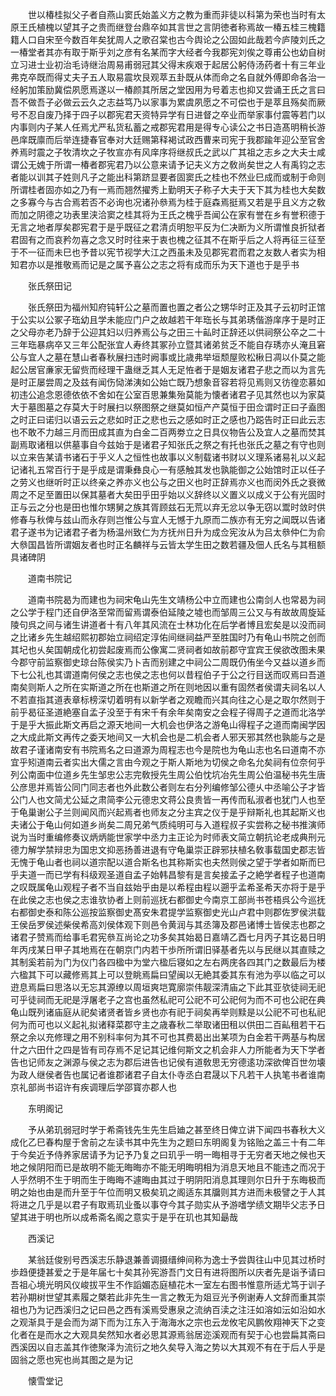 <!-- { "loadSidebar": true } -->
　　世以椿桂拟父子者自燕山窦氏始盖义方之教为重而非徒以科第为荣也当时有太原王氏植槐以望其子之贵而继登台鼎卒如其言世之言阴徳者称焉故一椿五桂三槐籍籍人口自宋至今数百年矣犹周人之歌召棠也古今舆论之公固如此哉若今庐陵刘氏之一椿堂者其亦有取于斯乎刘之彦有名某而字大经者今我郡宪刘俟之尊甫公也幼自树立习进士业初治毛诗继治周易甫弱冠其父得末疾艰于起居公躬侍汤药者十有三年业弗克卒既而得丈夫子五人取易震坎艮观萃五卦既从体而命之名自就外傅即命各治一经躬加策励冀偿夙愿焉遂以一椿颜其所居之堂因用为号着志也抑又尝诵王氏之言曰吾不做吾子必做云云久之志益笃乃以家事为累虞夙愿之不可偿也于是萃且殇矣而厥号不忍自废乃择于四子以郡宪君天资特异学有日进督之卒业而举家事付震等若门以内事则内子某人任焉尤严私货私蓄之戒郡宪君用是得专心读公之书日造髙明稍长游邑庠既廪而后举连捷春官奉对大廷赐第释褐试政西曹来司宪于我郡踰年迎公至官舍养焉时震之子牧清坎之子牧宣亦有风庠序将继叔氏之武以广其祖之志乡之大夫士咸谓公无媿于所谓一椿者郡宪君乃以公意来请予记夫义方之敎尚矣世之人有禹钧之志者能以训其子姓则凡子之能出科第跻显要者固窦氏之桂也不然业巳成而或制于命则所谓桂者固亦如之乃有一焉而翘然擢秀上勤明天子称子大夫于天下其为桂也大矣数之多寡今与古合焉若否不必询也况诸孙叅焉为桂于庭森焉挺焉又若是乎且义方之敎而加之阴德之功表里浃洽窦之桂其将为王氏之槐乎吾闻公在家有誉在乡有誉积德于无言之地者厚矣郡宪君于是乎既征之君清贞明恕平反为仁决断为义所谓惟良折狱者君固有之而哀矜勿喜之念又时时往来于衷也槐之征其不在斯乎后之人将再征三征至于不一征而未巳也予昔以宪节视学大江之西虽未及见郡宪君而君之友数人者实为相知君亦以是推敬焉而记是之属予喜公之志之将有成而乐为天下道也于是乎书

　　张氏祭田记

　　张氏祭田为福州知府钝轩公之墓而置也置之者公之甥华时正及其子云初时正馆于公实以公冢子珤幼且学未能应门户之故越若干年珤长与其弟琇偕游庠序于是时正之父母亦老乃辞于公迎其妇以归养焉公与之田三十畆时正辞还以供祠祭公卒之二十三年珤暴病卒又三年公配张宜人寿终其冢孙立暨其诸弟贫乏不能自存琇亦乆淹且窘公与宜人之墓在慧山者春秋展扫违时阙事或比歳弗举垣颓屋败松楸日凋以仆莫之能起公居官亷家无留赀而经理干蛊继乏其人无足恠者于是姻友诸君子悲之而以为言先是时正屡尝周之及兹有闻伤恸涕洟如公始亡既乃想象音容若将见焉则又彷徨恋慕如初违公追念恩德依依不舍如在公室百思兼集殆莫能为懐者诸君子见其然也以为家莫大于墓图墓之存莫大于时展扫以祭图祭之继莫如恒产产莫恒于田佥谓时正曰子盍图之时正曰诺归以语云云之悲如时正之悲也云之感如时正之感也乃跽告时正曰此云志也不敢不力越三月而田成其直为白金二百两劵立之日具仪物告公及宜人之墓而焚其副焉取诸租以供墓事自今兹始于是诸君子知张氏之祭之有托也张氏之墓之有守也则以立来告某请书诸石于乎义人之恒性也故事以义制载诸书财以义理系诸易礼以义起记诸礼五常百行于是乎成是谓秉彝良心一有感触其发也孰能御之公始馆时正以任子之劳义也继听时正以终亲之养亦义也公与之田义也时正辞焉亦义也而闵外氏之衰微周之不足至置田以保其墓者大矣田乎田乎始以义辞终以义置义以成义于公有光固时正与云之分也是田也惟尔甥舅之族其胥顾兹石无荒以弃无忿以争无窃以鬻时敛时供修春与秋俾与兹山而永存则岂惟公与宜人无憾于九原而二族亦有无穷之闻既以告诸君子遂书为记诸君子者为杨温州致仁为方抚州日升为成佥宪汝从为吕太叅仲仁为俞大叅国昌皆所谓姻友者也时正名麟祥与云皆太学生田之数若疆及佃人氏名与其租额具诸碑阴

　　道南书院记

　　道南书院曷为而建也为祠宋龟山先生文靖杨公中立而建也公南剑人也常曷为祠之公学于程门还自伊洛至常而留焉谓泰伯延陵之墟也而邹周三公又与有故故周旋延陵句呉之间与诸生讲道者十有八年其风流在士林功化在后学者博且宏矣是以没而祠之比诸乡先生越绍熙初郡始立祠绍定淳佑间继祠益严至胜国时乃有龟山书院之创而其圮也乆矣国朝成化初尝起废焉而公像寓二贤祠者如故前郡守宜宾王侯欲改图未果今郡守前监察御史琼台陈侯实乃卜吉而别建之中祠公二周既仍侑坐今又益以道乡而下七公礼也其谓道南何侯之志也侯之志也何以昔程伯子于公之行目送而叹焉曰吾道南矣则斯人之所在实斯道之所在也斯道之所在则地因以重有固然者侯谓夫祠名以人不若直指其道表章标榜深切着明有以新学者之观瞻而兴其向往之心是之取尔然则于前乎曷征圣道絶塞自孟子没至于有宋千有余年矣南安之会程子得周子之道而北洛学于是乎大振此斯文再启之源天地间一大机会也伊洛之游龟山得程子之道而南闽学因之大成此斯文再传之委天地间又一大机会也是二机会者人邪天邪其然也孰能与之是故君子谨诸南安有书院焉名之曰道源为周程志也今是院也为龟山志也名曰道南不亦宜乎矧道南云者实出大儒之言由今观之于斯人斯地为切侯之命名允矣祠有位奈何乎列公南面中位道乡先生邹忠公志完敎授先生周公伯忱坑冶先生周公伯温秘书先生唐公彦思并焉皆公同门同志者也外此数公者则左右分列编修邹公德乆中丞喻公子才皆公门人也文简尤公延之肃简李公元德忠文蒋公良贵皆一再传而私淑者也犹门人也至于龟巢谢公子兰则闻风而兴起焉者也师友之分主宾之仪于是乎辩斯礼也其起斯义也夫诸公于龟山何如道乡尚矣二周兄弟气质纯明可与入道程叔子实尝称之秘书推演师说为当时重编修奏议炳炳能世家学中丞力主正论为时师表文简立朝抗论老成典刑元德力解学禁辩忠为国忠文抑恶扬善进退有守龟巢崇正辟邪扶植名敎事载国史郡志皆无愧于龟山者也祠以道宗配以道合斯名也其称斯实也夫然则侯之望于学者如斯而巳乎夫道一而已学有科级观圣道自孟子始韩昌黎有是言矣接孟子之絶学者程子也道南之叹既属龟山观程子者不当自兹始乎由是以希程由程以遡乎孟希圣希天亦将于是乎在此侯之志也侯之志谁欤协者上则前巡抚右都御史今南京工部尚书苍梧呉公今巡抚右都御史泰和陈公巡按监察御史髙安朱君提学监察御史光山卢君中则郡佐罗侯洪载王侯岳罗侯述柴侯希高刘侯体观下则邑令黄润与其丞簿及郡邑诸博士皆侯志也郡之诸君子赞焉而给事毛君宪叅互尚论之功多矣其始曷日嘉靖乙酉七月丙子其讫曷日明年丙戌某日甲子其地焉在在朝京门内若干歩所所谓旧驿基者先以与民继以其直赎之其制奚若前为门为仪门各四楹中为堂六楹后寝如之左右两庑各四其门之数最后为楼六楹其下可以藏修焉其上可以登眺焉扁曰望闽以无絶其委其东有池为亭以临之可以逰息焉扁曰思洛以无忘其源缭以周垣爽垲寛廓崇伟靓深清庙之下此其亚欤徒祠无祀可乎徒祠而无祀是浮屠老子之宫也虽然私祀可公祀不可公祀何为而不可也公祀在典龟山既列诸庙庭从祀矣诸贤者皆乡贤也亦有祀于祠矣再举则黩是以公祀不可也私祀何为而可也以义起礼拟诸释菜郡守主之歳春秋二举取诸田租以供田二百畆租若干石祭之余以充修理之用不别科率何为其不可也其费曷出出某项为白金若干两基与构居什之六田什之四是皆有司存焉不足记其记维何斯文之机会非人力所能者为天下学者告也记师友之渊源与侯之志为郡后进告也记侯有道敎思无穷德逺功深欲俾百世勿壊为政人继侯者告也属记者谁郡诸君子自太仆寺丞白君晟以下凡若干人执笔书者谁南京礼部尚书诏许有疾调理后学邵寳亦郡人也

　　东明阁记

　　予从弟玑弱冠时学于希斋钱先生先生启廸之甚至终日俾立讲下闻四书春秋大义成化乙巳春构屋于舍前之左读书其中先生为之题曰东明阁复为铭贻之盖三十有二年于今矣近予侍养家居请予为记予乃复之曰玑乎一明一晦相寻于无穷者天地之候也天地之候阴阳而已是故明不能无晦晦亦不能无明晦明相为消息天地且不能违之而况于人乎然明不生于明而生于晦晦不遽晦由其过于明阴阳消息其理则尔日升于东晦极而明之始也由是而升至于午位而明又极矣玑之阁适东其牖则其方进而未极譬之于人其将进之几乎是以君子有取焉玑业蚤以事夺今其子勋实从予游嗜学绩文期毕父志予日望其进于明也所以成希斋名阁之意实于是乎在玑也其知朂哉

　　西溪记

　　某翁廷俊别号西溪志乐静退兼善调摄缙绅间称为逸士予尝舆往山中见其过桥时歩趋便捷甚爱之于是年届七十矣其孙宪游吾门文日有进将图所以庆者先是诣予请曰吾祖心境光明风仪峻拔平生不作謟媚态庭植花木一室左右图书惟意所适尤笃于训子若孙期树世望其素履之槩若此非先生一言之教无为爼豆光予例谢寿人文辞而重其崇祖也乃为记西溪归之记曰邑之西有溪焉受惠泉之流纳百渎之注汪如溶如沄如沿如水之观渐具于是会而为湖下而为江东入于海海水之宗也云龙攸宅风鹏攸翔神天下之变化者在是而水之大观具矣然知水者必思其源焉翁居迩溪观而有契于心也尝扁其斋曰西溪因以自志盖其作徳聚泽为流衍之地久矣导入海之势以大其观不有在于后人乎是固翁之愿也宪也尚其图之是为记

　　懐雪堂记

